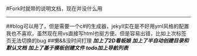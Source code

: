 #Fork时就带的说明文档，现在并没什么用
***
##blog可以用了，但是需要一个c#的生成器，jekyll实在是不好用yml风格的配置我也不喜欢，虽然现在用vs直接写html也挺方便。但是容易出错，比如上次标签页无法切换的bug
##懒&&没时间打理
***加上了2D看板娘***
***加上了半自动创建目录和默认文档***
***加上了基于模板创建文件***
***todo加上导航列表***
